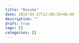 ```yaml
---
title: "Resume"
date: 2019-04-27T12:08:58+08:00
description: ""
draft: true
tags: []
categories: []
---
```




<!--more-->
